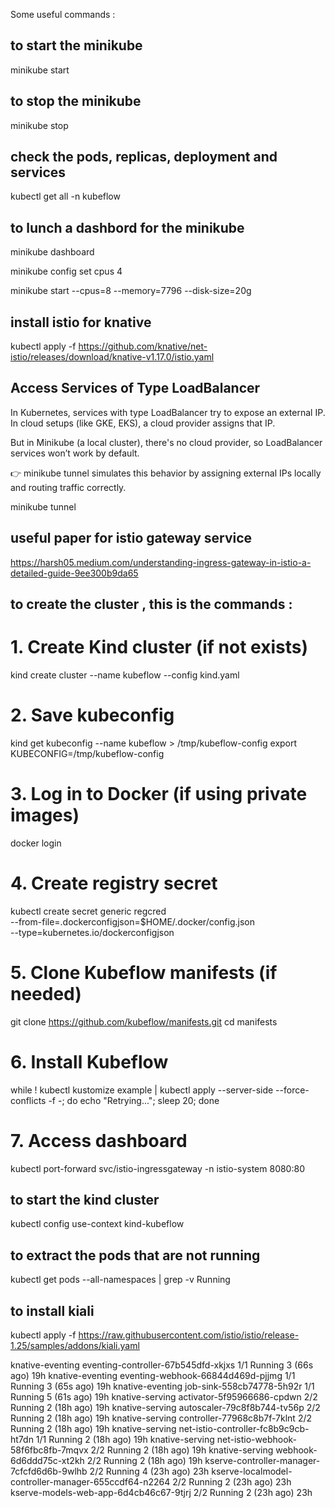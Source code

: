 Some useful commands :
## to start the minikube 
minikube start 
## to stop the minikube 
minikube stop 
## check the pods, replicas, deployment and services
kubectl get all -n kubeflow 
## to lunch a dashbord for the minikube
minikube dashboard 

minikube config set cpus 4

minikube start --cpus=8 --memory=7796 --disk-size=20g
## install istio for knative
kubectl apply -f https://github.com/knative/net-istio/releases/download/knative-v1.17.0/istio.yaml
## Access Services of Type LoadBalancer
In Kubernetes, services with type LoadBalancer try to expose an external IP. In cloud setups (like GKE, EKS), a cloud provider assigns that IP.

But in Minikube (a local cluster), there's no cloud provider, so LoadBalancer services won’t work by default.

👉 minikube tunnel simulates this behavior by assigning external IPs locally and routing traffic correctly.

minikube tunnel
## useful paper for istio gateway service 
https://harsh05.medium.com/understanding-ingress-gateway-in-istio-a-detailed-guide-9ee300b9da65

## to create the cluster , this is the commands :

# 1. Create Kind cluster (if not exists)
kind create cluster --name kubeflow --config kind.yaml

# 2. Save kubeconfig
kind get kubeconfig --name kubeflow > /tmp/kubeflow-config
export KUBECONFIG=/tmp/kubeflow-config

# 3. Log in to Docker (if using private images)
docker login

# 4. Create registry secret
kubectl create secret generic regcred \
  --from-file=.dockerconfigjson=$HOME/.docker/config.json \
  --type=kubernetes.io/dockerconfigjson

# 5. Clone Kubeflow manifests (if needed)
git clone https://github.com/kubeflow/manifests.git
cd manifests

# 6. Install Kubeflow
while ! kubectl kustomize example | kubectl apply --server-side --force-conflicts -f -; do
  echo "Retrying...";
  sleep 20;
done

# 7. Access dashboard
kubectl port-forward svc/istio-ingressgateway -n istio-system 8080:80

## to start the kind cluster 

kubectl config use-context kind-kubeflow

## to extract the pods that are not running 

kubectl get pods --all-namespaces | grep -v Running
## to install kiali 

kubectl apply -f https://raw.githubusercontent.com/istio/istio/release-1.25/samples/addons/kiali.yaml

knative-eventing   eventing-controller-67b545dfd-xkjxs                      1/1     Running            3 (66s ago)    19h
knative-eventing   eventing-webhook-66844d469d-pjjmg                        1/1     Running            3 (65s ago)    19h
knative-eventing   job-sink-558cb74778-5h92r                                1/1     Running            5 (61s ago)    19h
knative-serving    activator-5f95966686-cpdwn                               2/2     Running            2 (18h ago)    19h
knative-serving    autoscaler-79c8f8b744-tv56p                              2/2     Running            2 (18h ago)    19h
knative-serving    controller-77968c8b7f-7klnt                              2/2     Running            2 (18h ago)    19h
knative-serving    net-istio-controller-fc8b9c9cb-ht7dn                     1/1     Running            2 (18h ago)    19h
knative-serving    net-istio-webhook-58f6fbc8fb-7mqvx                       2/2     Running            2 (18h ago)    19h
knative-serving    webhook-6d6ddd75c-xt2kh                                  2/2     Running            2 (18h ago)    19h
kserve-controller-manager-7cfcfd6d6b-9wlhb               2/2     Running   4 (23h ago)     23h
kserve-localmodel-controller-manager-655ccdf64-n2264     2/2     Running   2 (23h ago)     23h
kserve-models-web-app-6d4cb46c67-9tjrj                   2/2     Running   2 (23h ago)     23h